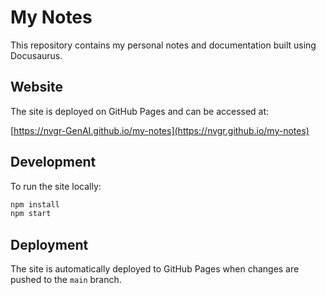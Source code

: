 # My Notes

This repository contains my personal notes and documentation built using Docusaurus.

## Website

The site is deployed on GitHub Pages and can be accessed at:

[https://nvgr-GenAI.github.io/my-notes](https://nvgr.github.io/my-notes)

## Development

To run the site locally:

```bash
npm install
npm start
```

## Deployment

The site is automatically deployed to GitHub Pages when changes are pushed to the `main` branch.

